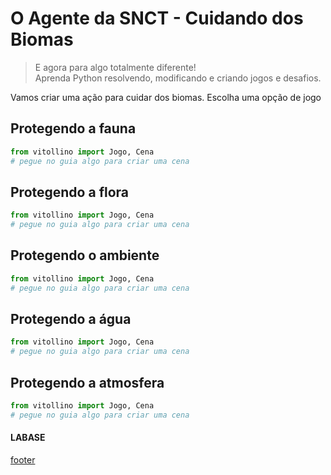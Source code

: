 <!---
Open Source program Pynoplia - Copyright © 2024  Carlo Oliveira** <carlo@nce.ufrj.br>,
PDX-License-Identifier:** `GNU General Public License v3.0 or later <http://is.gd/3Udt>`_.
-->
# O Agente da SNCT - Cuidando dos Biomas
> E agora para algo totalmente diferente! <br>
> Aprenda Python resolvendo, modificando e criando jogos e desafios. <br>

Vamos criar uma ação para cuidar dos biomas. Escolha uma opção de jogo

## Protegendo a fauna

```python
from vitollino import Jogo, Cena
# pegue no guia algo para criar uma cena
```

## Protegendo a flora

```python
from vitollino import Jogo, Cena
# pegue no guia algo para criar uma cena
```

## Protegendo o ambiente

```python
from vitollino import Jogo, Cena
# pegue no guia algo para criar uma cena
```

## Protegendo a água

```python
from vitollino import Jogo, Cena
# pegue no guia algo para criar uma cena
```

## Protegendo a atmosfera

```python
from vitollino import Jogo, Cena
# pegue no guia algo para criar uma cena
```

#### LABASE
[footer](footer.md ':include')